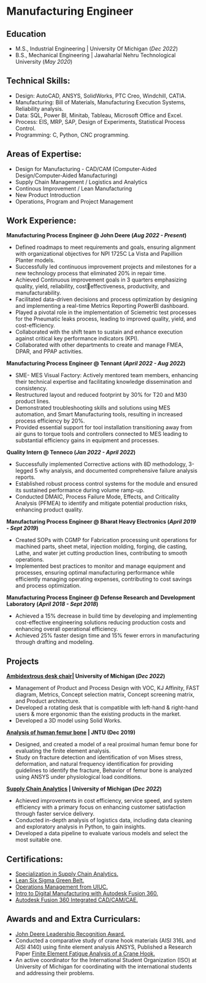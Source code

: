 # Manufacturing Engineer

## Education						       		
- M.S., Industrial Engineering	| University Of Michigan (_Dec 2022_) 			        		
- B.S., Mechanical Engineering  | Jawaharlal Nehru Technological University (_May 2020_)

## Technical Skills: 
- Design: AutoCAD, ANSYS, SolidWorks, PTC Creo, Windchill, CATIA.
- Manufacturing: Bill of Materials, Manufacturing Execution Systems, Reliability analysis.
- Data: SQL, Power BI, Minitab, Tableau, Microsoft Office and Excel.
- Process: EIS, MRP, SAP, Design of Experiments, Statistical Process Control.
- Programming: C, Python, CNC programming.

## Areas of Expertise:
- Design for Manufacturing - CAD/CAM (Computer-Aided Design/Computer-Aided Manufacturing)
- Supply Chain Management / Logistics and Analytics
- Continous Improvement / Lean Manufacturing
- New Product Introduction 
- Operations, Program and Project Management

## Work Experience:
**Manufacturing Process Engineer @ John Deere (_Aug 2022 - Present_)**
- Defined roadmaps to meet requirements and goals, ensuring alignment with organizational objectives for NPI 1725C La Vista and Papillion Planter models.
- Successfully led continuous improvement projects and milestones for a new technology process that eliminated 20% in repair time.
- Achieved Continuous improvement goals in 3 quarters emphasizing quality, yield, reliability, costeffectiveness, productivity, and manufacturability.
- Facilitated data-driven decisions and process optimization by designing and implementing a real-time Metrics Reporting PowerBI dashboard.
- Played a pivotal role in the implementation of Sciemetric test processes for the Pneumatic leaks process, leading to improved quality, yield, and cost-efficiency.
- Collaborated with the shift team to sustain and enhance execution against critical key performance indicators (KPI).
- Collaborated with other departments to create and manage FMEA, DPAR, and PPAP activities.

**Manufacturing Process Engineer @ Tennant (_April 2022 - Aug 2022_)**
- SME- MES Visual Factory: Actively mentored team members, enhancing their technical expertise and facilitating knowledge dissemination and consistency.
- Restructured layout and reduced footprint by 30% for T20 and M30 product lines.
- Demonstrated troubleshooting skills and solutions using MES automation, and Smart Manufacturing tools, resulting in increased process efficiency by 20%.
- Provided essential support for tool installation transitioning away from air guns to torque tools and controllers connected to MES leading to substantial efficiency gains in equipment and processes.

**Quality Intern @ Tenneco (_Jan 2022 - April 2022_)**
- Successfully implemented Corrective actions with 8D methodology, 3-legged 5 why analysis, and documented comprehensive failure analysis reports.
- Established robust process control systems for the module and ensured its sustained performance during volume ramp-up.
- Conducted DMAIC, Process Failure Mode, Effects, and Criticality Analysis (PFMEA) to identify and mitigate potential production risks, enhancing product quality.

**Manufacturing Process Engineer @ Bharat Heavy Electronics (_April 2019 - Sept 2019_)**
- Created SOPs with CGMP for Fabrication processing unit operations for machined parts, sheet metal, injection molding, forging, die casting, Lathe, and water jet cutting production lines, contributing to smooth operations.
- Implemented best practices to monitor and manage equipment and processes, ensuring optimal manufacturing performance while efficiently managing operating expenses, contributing to cost savings and process optimization.

**Manufacturing Process Engineer @ Defense Research and Development Laboratory (_April 2018 - Sept 2018_)**
- Achieved a 15% decrease in build time by developing and implementing cost-effective engineering solutions reducing production costs and enhancing overall operational efficiency.
- Achieved 25% faster design time and 15% fewer errors in manufacturing through drafting and modeling.

## Projects

**<a href="assets/img/rotating desk.pdf" target="_blank">Ambidextrous desk chair</a>| University of Michigan (_Dec 2022_)**
- Management of Product and Process Design with VOC, KJ Affinity, FAST diagram, Metrics, Concept selection matrix, 
Concept screening matrix, and Product architecture.
- Developed a rotating desk that is compatible with left-hand & right-hand users & more ergonomic than the existing 
products in the market.
- Developed a 3D model using Solid Works.

**<a href="assets/img/FEA.pdf" target="_blank">Analysis of human femur bone</a> | JNTU (Dec 2019)**
- Designed, and created a model of a real proximal human femur bone for evaluating the finite element analysis.
- Study on fracture detection and identification of von Mises stress, deformation, and natural frequency identification for 
providing guidelines to identify the fracture, Behavior of femur bone is analyzed using ANSYS under physiological load 
conditions.

**<a href="assets/img/supply chain analytics.pdf" target="_blank">Supply Chain Analytics</a> | University of Michigan (_Dec 2022_)**
- Achieved improvements in cost efficiency, service speed, and system efficiency with a primary focus on enhancing customer satisfaction through faster service delivery.
- Conducted in-depth analysis of logistics data, including data cleaning and exploratory analysis in Python, to gain insights. 
- Developed a data pipeline to evaluate various models and select the most suitable one. 

## Certifications:
- <a href="assets/img/Coursera RYWT53V7CH95.pdf" target="_blank">Specialization in Supply Chain Analytics.</a>
- <a href="assets/img/ZSSGB121143672.pdf" target="_blank">Lean Six Sigma Green Belt.</a>
- <a href="assets/img/Coursera FKZ895J8XRJY.pdf" target="_blank">Operations Management from UIUC.</a>
- <a href="assets/img/Autodsk.pdf" target="_blank">Intro to Digital Manufacturing with Autodesk Fusion 360.</a>
- <a href="assets/img/Autodesk Fusion 360.pdf" target="_blank">Autodesk Fusion 360 Integrated CAD/CAM/CAE.</a>

## Awards and and Extra Curriculars:
- <a href="assets/img/John Deere.jpg" target="_blank">John Deere Leadership Recognition Award.</a>
- Conducted a comparative study of crane hook materials (AISI 316L and AISI 4140) using finite element analysis ANSYS, Published a Research Paper <a href="assets/img/Finite Element Fatigue Analysis of a Crane Hook.pdf" target="_blank">Finite Element Fatigue Analysis of a Crane Hook.</a>
- An active coordinator for the International Student Organization (ISO) at University of Michigan for coordinating with the international students and addressing their problems.
